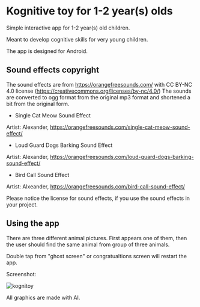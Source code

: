 # Kognitive toy for 1-2 year(s) olds

Simple interactive app for 1-2 year(s) old children.

Meant to develop cognitive skills for very young children.

The app is designed for Android.

## Sound effects copyright

The sound effects are from https://orangefreesounds.com/ with CC BY-NC 4.0 license (https://creativecommons.org/licenses/by-nc/4.0/)
The sounds are converted to ogg format from the original mp3 format and shortened a bit from the original form.

* Single Cat Meow Sound Effect

Artist: Alexander, https://orangefreesounds.com/single-cat-meow-sound-effect/


* Loud Guard Dogs Barking Sound Effect

Artist: Alexander, https://orangefreesounds.com/loud-guard-dogs-barking-sound-effect/


* Bird Call Sound Effect

Artist: Alxeander, https://orangefreesounds.com/bird-call-sound-effect/

Please notice the license for sound effects, if you use the sound effects in your project.

## Using the app

There are three different animal pictures. First appears one of them, then the user should find the same animal from group of three animals.

Double tap from "ghost screen" or congratualtions screen will restart the app.

Screenshot:

![kognitoy](https://github.com/user-attachments/assets/5e1e7785-e69f-42b9-8d57-f8290bedf3df)

All graphics are made with AI.
